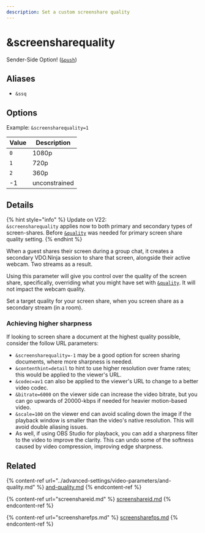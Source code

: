 ```yaml
---
description: Set a custom screenshare quality
---
```


# \&screensharequality

Sender-Side Option! ([`&push`](push.md))

## Aliases

* `&ssq`

## Options

Example: `&screensharequality=1`

| Value | Description   |
| ----- | ------------- |
| `0`   | 1080p         |
| `1`   | 720p          |
| `2`   | 360p          |
| -1    | unconstrained |

## Details

{% hint style="info" %}
Update on V22:\
`&screensharequality` applies now to both primary and secondary types of screen-shares. Before [`&quality`](../advanced-settings/video-parameters/and-quality.md) was needed for primary screen share quality setting.
{% endhint %}

When a guest shares their screen during a group chat, it creates a secondary VDO.Ninja session to share that screen, alongside their active webcam. Two streams as a result.

Using this parameter will give you control over the quality of the screen share, specifically, overriding what you might have set with [`&quality`](../advanced-settings/video-parameters/and-quality.md). It will not impact the webcam quality.

Set a target quality for your screen share, when you screen share as a secondary stream (in a room).



### Achieving higher sharpness

If looking to screen share a document at the highest quality possible, consider the follow URL parameters:

* `&screensharequality=-1` may be a good option for screen sharing documents, where more sharpness is needed.
* `&contenthint=detail` to hint to use higher resolution over frame rates; this would be applied to the viewer's URL.
* `&codec=av1` can also be applied to the viewer's URL to change to a better video codec.
* `&bitrate=6000` on the viewer side can increase the video bitrate, but you can go upwards of 20000-kbps if needed for heavier motion-based video.
* `&scale=100` on the viewer end can avoid scaling down the image if the playback window is smaller than the video's native resolution.  This will avoid double aliasing issues.
* As well, if using OBS Studio for playback, you can add a sharpness filter to the video to improve the clarity. This can undo some of the softness caused by video compression, improving edge sharpness.

## Related

{% content-ref url="../advanced-settings/video-parameters/and-quality.md" %}
[and-quality.md](../advanced-settings/video-parameters/and-quality.md)
{% endcontent-ref %}

{% content-ref url="screenshareid.md" %}
[screenshareid.md](screenshareid.md)
{% endcontent-ref %}

{% content-ref url="screensharefps.md" %}
[screensharefps.md](screensharefps.md)
{% endcontent-ref %}
